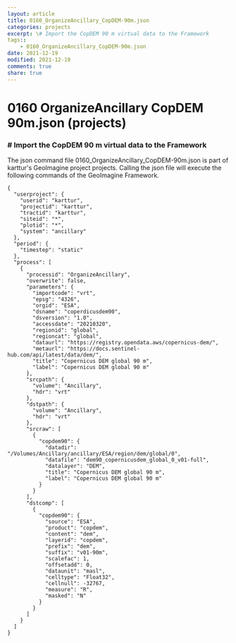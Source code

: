 ```yaml
---
layout: article
title: 0160_OrganizeAncillary_CopDEM-90m.json
categories: projects
excerpt: \# Import the CopDEM 90 m virtual data to the Framework
tags:: 
    - 0160_OrganizeAncillary_CopDEM-90m.json
date: 2021-12-19
modified: 2021-12-19
comments: true
share: true
---
```


# 0160 OrganizeAncillary CopDEM 90m.json (projects)

### \# Import the CopDEM 90 m virtual data to the Framework

The json command file <span class='file'>0160_OrganizeAncillary_CopDEM-90m.json</span> is part of karttur's GeoImagine project <span class='project'>projects</span>. Calling the json file will execute the following commands of the GeoImagine Framework.

```
{
  "userproject": {
    "userid": "karttur",
    "projectid": "karttur",
    "tractid": "karttur",
    "siteid": "*",
    "plotid": "*",
    "system": "ancillary"
  },
  "period": {
    "timestep": "static"
  },
  "process": [
    {
      "processid": "OrganizeAncillary",
      "overwrite": false,
      "parameters": {
        "importcode": "vrt",
        "epsg": "4326",
        "orgid": "ESA",
        "dsname": "coperdicusdem90",
        "dsversion": "1.0",
        "accessdate": "20210320",
        "regionid": "global",
        "regioncat": "global",
        "dataurl": "https://registry.opendata.aws/copernicus-dem/",
        "metaurl": "https://docs.sentinel-hub.com/api/latest/data/dem/",
        "title": "Copernicus DEM global 90 m",
        "label": "Copernicus DEM global 90 m"
      },
      "srcpath": {
        "volume": "Ancillary",
        "hdr": "vrt"
      },
      "dstpath": {
        "volume": "Ancillary",
        "hdr": "vrt"
      },
      "srcraw": [
        {
          "copdem90": {
            "datadir": "/Volumes/Ancillary/ancillary/ESA/region/dem/global/0",
            "datafile": "dem90_copernicusdem_global_0_v01-full",
            "datalayer": "DEM",
            "title": "Copernicus DEM global 90 m",
            "label": "Copernicus DEM global 90 m"
          }
        }
      ],
      "dstcomp": [
        {
          "copdem90": {
            "source": "ESA",
            "product": "copdem",
            "content": "dem",
            "layerid": "copdem",
            "prefix": "dem",
            "suffix": "v01-90m",
            "scalefac": 1,
            "offsetadd": 0,
            "dataunit": "masl",
            "celltype": "Float32",
            "cellnull": -32767,
            "measure": "R",
            "masked": "N"
          }
        }
      ]
    }
  ]
}
```
